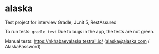 # alaska
Test project for interview
Gradle, JUnit 5, RestAssured

To run tests: `gradle test`
Due to bugs in the app, the tests are not green.

Manual tests: https://nkhabaevalaska.testrail.io/ (alaska@alaska.com / AlaskaPassword)
